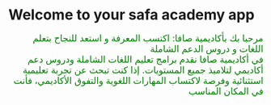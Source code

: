 # Welcome to your safa academy app

<p style="text-align:right;">
<font color='green' size='4'> مرحبا بك بأكاديمية صافا: اكتسب المعرفة و استعد للنجاح بتعلم اللغات و دروس الدعم الشاملة
<br>في أكاديمية صافا نقدم برامج تعليم اللغات الشاملة ودروس دعم أكاديمي لتلاميذ جميع المستويات. إذا كنت تبحث عن تجربة تعليمية استثنائية وفرصة لاكتساب المهارات اللغوية والتفوق الأكاديمي، فأنت في المكان المناسب </font>
    
</p>

```{tableofcontents}
```

